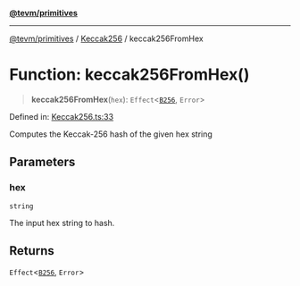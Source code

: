 [**@tevm/primitives**](../../../README.md)

***

[@tevm/primitives](../../../globals.md) / [Keccak256](../README.md) / keccak256FromHex

# Function: keccak256FromHex()

> **keccak256FromHex**(`hex`): `Effect`\<[`B256`](../../B256/type-aliases/B256.md), `Error`\>

Defined in: [Keccak256.ts:33](https://github.com/evmts/tevm-monorepo/blob/main/packages/primitives/src/Keccak256.ts#L33)

Computes the Keccak-256 hash of the given hex string

## Parameters

### hex

`string`

The input hex string to hash.

## Returns

`Effect`\<[`B256`](../../B256/type-aliases/B256.md), `Error`\>
